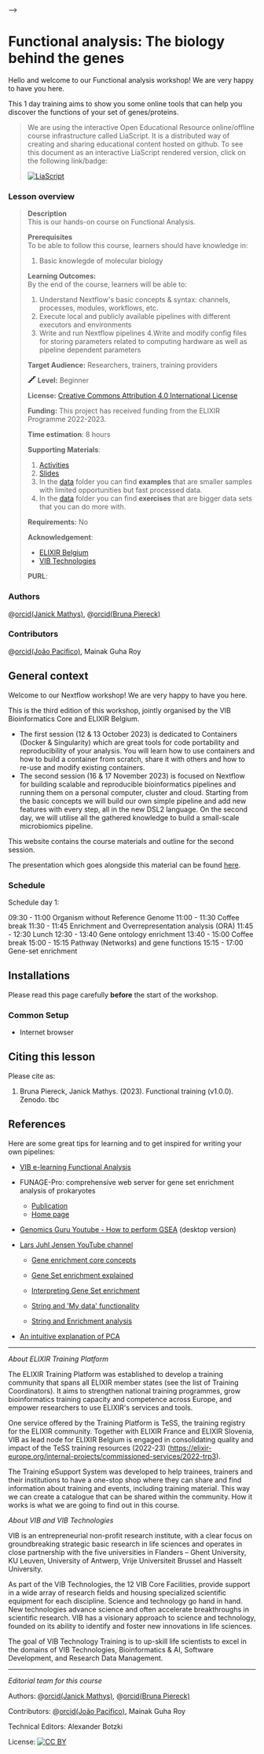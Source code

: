 <!--

author:   Bruna Piereck, Janick Mathys 
email:    training@vib.de
version:  1.0.0
language: en
narrator: UK English Female

icon:     https://vib.be/sites/vib.sites.vib.be/files/logo_VIB_noTagline.svg

comment:  This document shall provide an entire compendium and course on the
          development of Open-courSes with [LiaScript](https://LiaScript.github.io).
          As the language and the systems grows, also this document will be updated.
          Feel free to fork or copy it, translations are very welcome...

script:   https://cdn.jsdelivr.net/chartist.js/latest/chartist.min.js
          https://felixhao28.github.io/JSCPP/dist/JSCPP.es5.min.js

link:     https://cdn.jsdelivr.net/chartist.js/latest/chartist.min.css
link:     https://cdnjs.cloudflare.com/ajax/libs/animate.css/4.1.1/animate.min.css
link:     https://raw.githubusercontent.com/vibbits/material-liascript/master/img/org.css
link:     https://cdnjs.cloudflare.com/ajax/libs/font-awesome/5.11.2/css/all.min.css
link:     https://fonts.googleapis.com/css2?family=Saira+Condensed:wght@300&display=swap
link:     https://fonts.googleapis.com/css2?family=Open+Sans&display=swap
link:     https://raw.githubusercontent.com/vibbits/material-liascript/master/vib-styles.css

@orcid: [@0](@1)<!--class="orcid-logo-for-author-list"-->

-->

# Functional analysis: The biology behind the genes

<section>
Hello and welcome to our Functional analysis workshop! We are very happy to have you here.

This 1 day training aims to show you some online tools that can help you discover the functions of your set of genes/proteins.

> We are using the interactive Open Educational Resource online/offline course infrastructure called LiaScript. 
> It is a distributed way of creating and sharing educational content hosted on github.
> To see this document as an interactive LiaScript rendered version, click on the
> following link/badge:
>
> [![LiaScript](https://raw.githubusercontent.com/LiaScript/LiaScript/master/badges/course.svg)](https://liascript.github.io/course/?https://raw.githubusercontent.com/vibbits/functional_analysis_training/master/README.md)

### Lesson overview

> <i class="fa fa-bookmark"></i> **Description**  
> This is our hands-on course on Functional Analysis.
> 
> <i class="fa fa-arrow-left"></i> **Prerequisites**  
> To be able to follow this course, learners should have knowledge in:
>
> 1. Basic knowlegde of molecular biology   
> 
> <i class="fa fa-arrow-right"></i> **Learning Outcomes:**  
> By the end of the course, learners will be able to:
>
> 1. Understand Nextflow's basic concepts & syntax: channels, processes, modules, workflows, etc.
> 2. Execute local and publicly available pipelines with different executors and environments
> 3. Write and run Nextflow pipelines
> 4.Write and modify config files for storing parameters related to computing hardware as well as pipeline dependent parameters
> 
> <i class="fa fa-user"></i> **Target Audience:** Researchers, trainers, training providers
> 
> <svg xmlns="http://www.w3.org/2000/svg" height="14" width="16" viewBox="0 0 576 512"><!--!Font Awesome Free 6.5.1 by @fontawesome - https://fontawesome.com License - https://fontawesome.com/license/free Copyright 2023 Fonticons, Inc.--><path d="M384 64c0-17.7 14.3-32 32-32H544c17.7 0 32 14.3 32 32s-14.3 32-32 32H448v96c0 17.7-14.3 32-32 32H320v96c0 17.7-14.3 32-32 32H192v96c0 17.7-14.3 32-32 32H32c-17.7 0-32-14.3-32-32s14.3-32 32-32h96V320c0-17.7 14.3-32 32-32h96V192c0-17.7 14.3-32 32-32h96V64z"/></svg> **Level:** Beginner  
>
> <i class="fa fa-lock"></i> **License:** [Creative Commons Attribution 4.0 International  License](https://creativecommons.org/licenses/by/4.0/)
> 
> <i class="fa fa-money-bill"></i> **Funding:** This project has received funding from the ELIXIR Programme 2022-2023.
> 
> <i class="fa fa-hourglass"></i> **Time estimation**: 8 hours
> 
> <i class="fa fa-envelope-open-text"></i> **Supporting Materials**:
>
>  1. [Activities](https://github.com/vibbits/functional_analysis_training/tree/master/activities)
>  2. [Slides](https://docs.google.com/presentation/d/1oNKXqt5olJPhFVUUFHvxU1EUmfnFNhZMXreW0Q8ccKs/edit?usp=sharing)
>  3. In the [data](https://github.com/vibbits/functional_analysis_training/tree/master/data) folder you can find **examples** that are smaller samples with limited opportunities but fast processed data.
>  4. In the [data](https://github.com/vibbits/functional_analysis_training/tree/master/data) folder you can find **exercises** that are bigger data sets that you can do more with.
>
> <i class="fa fa-asterisk"></i> **Requirements:** No
>
> <i class="fa fa-life-ring"></i> **Acknowledgement**: 
>
> * [ELIXIR Belgium](https://www.elixir-belgium.org/)
> * [VIB Technologies](https://www.vib.be/)
>
> <i class="fa fa-anchor"></i> **PURL**:  

### Authors

@[orcid(Janick Mathys)](https://orcid.org/0009-0007-1722-2370), @[orcid(Bruna Piereck)](https://orcid.org/0000-0001-5958-0669)

### Contributors

@[orcid(João Pacifico)](https://orcid.org/0000-0003-3861-4879), Mainak Guha Roy

</section>

## General context

Welcome to our Nextflow workshop! We are very happy to have you here.

This is the third edition of this workshop, jointly organised by the VIB Bioinformatics Core and ELIXIR Belgium.

- The first session (12 & 13 October 2023) is dedicated to Containers (Docker & Singularity) which are great tools for code portability and reproducibility of your analysis. You will learn how to use containers and how to build a container from scratch, share it with others and how to re-use and modify existing containers.
- The second session (16 & 17 November 2023) is focused on Nextflow for building scalable and reproducible bioinformatics pipelines and running them on a personal computer, cluster and cloud. Starting from the basic concepts we will build our own simple pipeline and add new features with every step, all in the new DSL2 language. On the second day, we will utilise all the gathered knowledge to build a small-scale microbiomics pipeline.

This website contains the course materials and outline for the second session.

The presentation which goes alongside this material can be found [here](https://docs.google.com/presentation/d/1dl7yuVZTKeOKJwXuwTLb1NGWSZKKT0-THyllVtXMFsg/edit?usp=sharing).


### Schedule

Schedule day 1:

09:30 - 11:00 Organism without Reference Genome
11:00 - 11:30 Coffee break
11:30 - 11:45 Enrichment and Overrepresentation analysis (ORA)
11:45 - 12:30 Lunch
12:30 - 13:40 Gene ontology enrichment
13:40 - 15:00 Coffee break
15:00 - 15:15 Pathway (Networks) and gene functions
15:15 - 17:00 Gene-set enrichment

## Installations

Please read this page carefully **before** the start of the workshop.

### Common Setup

- Internet browser

## Citing this lesson

Please cite as:

  1. Bruna Piereck, Janick Mathys. (2023). Functional training (v1.0.0). Zenodo. tbc

## References

Here are some great tips for learning and to get inspired for writing your own pipelines:

- [VIB e-learning Functional Analysis](https://elearning.vib.be/courses/functional-analysis/)

- FUNAGE-Pro: comprehensive web server for gene set enrichment analysis of prokaryotes
    - [Publication](https://academic.oup.com/nar/article/50/W1/W330/6596090)
    - [Home page](http://gseapro.molgenrug.nl/)

- [Genomics Guru Youtube - How to perform GSEA](https://www.youtube.com/watch?v=KY6SS4vRchY) (desktop version)

- [Lars Juhl Jensen YouTube channel](https://www.youtube.com/@larsjuhljensen)

    - [Gene enrichment core concepts](https://www.youtube.com/watch?v=2NC1QOXmc5o)

    - [Gene Set enrichment explained](https://www.youtube.com/watch?v=egO7Lt92gDY)

    - [Interpreting Gene Set enrichment](https://www.youtube.com/watch?v=Yi4d7JIlAsM)

    - [String and 'My data' functionality](https://www.youtube.com/watch?v=VUwybb4ZLBY)

    - [String and Enrichment analysis](https://www.youtube.com/watch?v=VUwybb4ZLBY)

- [An intuitive explanation of PCA](https://medium.com/swlh/an-intuitive-explanation-of-principal-component-analysis-f0debe035c23)

--------------------------------------------

*About ELIXIR Training Platform*

The ELIXIR Training Platform was established to develop a training community that spans all ELIXIR member states (see the list of Training Coordinators). It aims to strengthen national training programmes, grow bioinformatics training capacity and competence across Europe, and empower researchers to use ELIXIR's services and tools. 

One service offered by the Training Platform is TeSS, the training registry for the ELIXIR community. Together with ELIXIR France and ELIXIR Slovenia, VIB as lead node for ELIXIR Belgium is engaged in consolidating quality and impact of the TeSS training resources (2022-23) (https://elixir-europe.org/internal-projects/commissioned-services/2022-trp3).

The Training eSupport System was developed to help trainees, trainers and their institutions to have a one-stop shop where they can share and find information about training and events, including training material. This way we can create a catalogue that can be shared within the community. How it works is what we are going to find out in this course.

*About VIB and VIB Technologies*

VIB is an entrepreneurial non-profit research institute, with a clear focus on groundbreaking strategic basic research in life sciences and operates in close partnership with the five universities in Flanders – Ghent University, KU Leuven, University of Antwerp, Vrije Universiteit Brussel and Hasselt University.

As part of the VIB Technologies, the 12 VIB Core Facilities, provide support in a wide array of research fields and housing specialized scientific equipment for each discipline. Science and technology go hand in hand. New technologies advance science and often accelerate breakthroughs in scientific research. VIB has a visionary approach to science and technology, founded on its ability to identify and foster new innovations in life sciences.

The goal of VIB Technology Training is to up-skill life scientists to excel in the domains of VIB Technologies, Bioinformatics & AI, Software Development, and Research Data Management.

--------------------------------------------

*Editorial team for this course*

Authors: @[orcid(Janick Mathys)](https://orcid.org/0009-0007-1722-2370), @[orcid(Bruna Piereck)](https://orcid.org/0000-0001-5958-0669)

Contributors: @[orcid(João Pacifico)](https://orcid.org/0000-0003-3861-4879), Mainak Guha Roy

Technical Editors: Alexander Botzki

License: [![CC BY](img/picture003.jpg)](http://creativecommons.org/licenses/by/4.0/)

